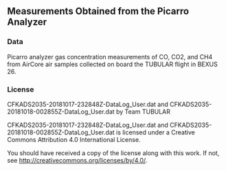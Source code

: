 ## Measurements Obtained from the Picarro Analyzer

### Data
Picarro analyzer gas concentration measurements of CO, CO2, and CH4 from AirCore air samples collected on board the TUBULAR flight in BEXUS 26.

### License
CFKADS2035-20181017-232848Z-DataLog_User.dat and CFKADS2035-20181018-002855Z-DataLog_User.dat by Team TUBULAR

CFKADS2035-20181017-232848Z-DataLog_User.dat and CFKADS2035-20181018-002855Z-DataLog_User.dat is licensed under a Creative Commons Attribution 4.0 International License.

You should have received a copy of the license along with this work. If not, see <http://creativecommons.org/licenses/by/4.0/>.

